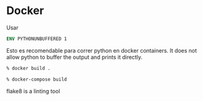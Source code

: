 # Docker

Usar
```Dockerfile
ENV PYTHONUNBUFFERED 1
```
Esto es recomendable para correr python en docker containers.
It does not allow python to buffer the output and prints it directly.

```bash
% docker build .
```
```bash
% docker-compose build
```

flake8 is a linting tool
